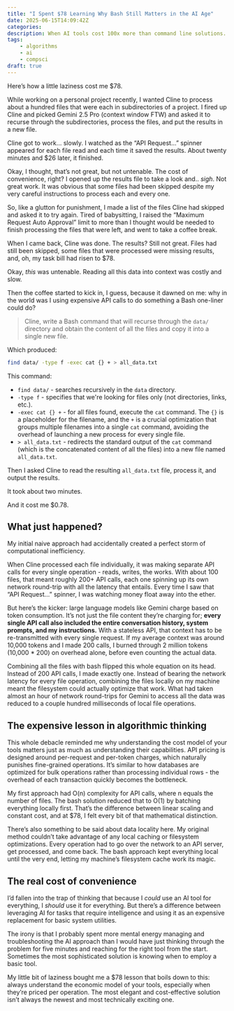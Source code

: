 ```yaml
---
title: "I Spent $78 Learning Why Bash Still Matters in the AI Age"
date: 2025-06-15T14:09:42Z
categories:
description: When AI tools cost 100x more than command line solutions.
tags:
    - algorithms
    - ai
    - compsci
draft: true
---
```


Here’s how a little laziness cost me $78.

While working on a personal project recently, I wanted Cline to process about a hundred files that were each in subdirectories of a project. I fired up Cline and picked Gemini 2.5 Pro (context window FTW) and asked it to recurse through the subdirectories, process the files, and put the results in a new file.

Cline got to work… slowly. I watched as the “API Request…” spinner appeared for each file read and each time it saved the results. About twenty minutes and $26 later, it finished.

Okay, I thought, that’s not great, but not untenable. The cost of convenience, right? I opened up the results file to take a look and.. *sigh*. Not great work. It was obvious that some files had been skipped despite my very careful instructions to process each and every one.

So, like a glutton for punishment, I made a list of the files Cline had skipped and asked it to try again. Tired of babysitting, I raised the “Maximum Request Auto Approval” limit to more than I thought would be needed to finish processing the files that were left, and went to take a coffee break.

When I came back, Cline was done. The results? Still not great. Files had still been skipped, some files that were processed were missing results, and, oh, my task bill had risen to $78.

Okay, *this* was untenable. Reading all this data into context was costly and slow.

Then the coffee started to kick in, I guess, because it dawned on me: why in the world was I using expensive API calls to do something a Bash one-liner could do?

> Cline, write a Bash command that will recurse through the `data/` directory and obtain the content of all the files and copy it into a single new file.

Which produced:

```bash
find data/ -type f -exec cat {} + > all_data.txt
```

This command:

- `find data/` - searches recursively in the `data` directory.
- `-type f` - specifies that we're looking for files only (not directories, links, etc.).
- `-exec cat {} +` - for all files found, execute the `cat` command. The `{}` is a placeholder for the filename, and the `+` is a crucial optimization that groups multiple filenames into a single `cat` command, avoiding the overhead of launching a new process for every single file.
- `> all_data.txt` - redirects the standard output of the `cat` command (which is the concatenated content of all the files) into a new file named `all_data.txt`.

Then I asked Cline to read the resulting `all_data.txt` file, process it, and output the results.

It took about two minutes.

And it cost me $0.78.

## What just happened?

My initial naive approach had accidentally created a perfect storm of computational inefficiency.

When Cline processed each file individually, it was making separate API calls for every single operation - reads, writes, the works. With about 100 files, that meant roughly 200+ API calls, each one spinning up its own network round-trip with all the latency that entails. Every time I saw that “API Request…” spinner, I was watching money float away into the ether.

But here’s the kicker: large language models like Gemini charge based on token consumption. It’s not just the file content they’re charging for; **every single API call also included the entire conversation history, system prompts, and my instructions.** With a stateless API, that context has to be re-transmitted with every single request. If my average context was around 10,000 tokens and I made 200 calls, I burned through 2 million tokens (10,000 * 200) on overhead alone, before even counting the actual data.

Combining all the files with bash flipped this whole equation on its head. Instead of 200 API calls, I made exactly one. Instead of bearing the network latency for every file operation, combining the files locally on my machine meant the filesystem could actually optimize that work. What had taken almost an hour of network round-trips for Gemini to access all the data was reduced to a couple hundred milliseconds of local file operations.

## The expensive lesson in algorithmic thinking

This whole debacle reminded me why understanding the cost model of your tools matters just as much as understanding their capabilities. API pricing is designed around per-request and per-token charges, which naturally punishes fine-grained operations. It’s similar to how databases are optimized for bulk operations rather than processing individual rows - the overhead of each transaction quickly becomes the bottleneck.

My first approach had O(n) complexity for API calls, where n equals the number of files. The bash solution reduced that to O(1) by batching everything locally first. That’s the difference between linear scaling and constant cost, and at $78, I felt every bit of that mathematical distinction.

There’s also something to be said about data locality here. My original method couldn’t take advantage of any local caching or filesystem optimizations. Every operation had to go over the network to an API server, get processed, and come back. The bash approach kept everything local until the very end, letting my machine’s filesystem cache work its magic.

## The real cost of convenience

I’d fallen into the trap of thinking that because I *could* use an AI tool for everything, I *should* use it for everything. But there’s a difference between leveraging AI for tasks that require intelligence and using it as an expensive replacement for basic system utilities.

The irony is that I probably spent more mental energy managing and troubleshooting the AI approach than I would have just thinking through the problem for five minutes and reaching for the right tool from the start. Sometimes the most sophisticated solution is knowing when to employ a basic tool.

My little bit of laziness bought me a $78 lesson that boils down to this: always understand the economic model of your tools, especially when they’re priced per operation. The most elegant and cost-effective solution isn’t always the newest and most technically exciting one.
